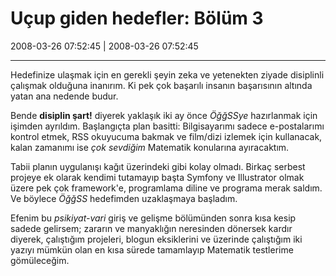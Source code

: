 # Uçup giden hedefler: Bölüm 3

2008-03-26 07:52:45 | 2008-03-26 07:52:45

---

Hedefinize ulaşmak için en gerekli şeyin zeka ve yetenekten ziyade disiplinli çalışmak olduğuna inanırım. Ki pek çok başarılı insanın başarısının altında yatan ana nedende budur.

Bende **disiplin şart!** diyerek yaklaşık iki ay önce *ÖğğSSye* hazırlanmak için işimden ayrıldım. Başlangıçta plan basitti: Bilgisayarımı sadece e-postalarımı kontrol etmek, RSS okuyucuma bakmak ve film/dizi izlemek için kullanacak, kalan zamanımı ise *çok sevdiğim* Matematik konularına ayıracaktım.

Tabii planın uygulanışı kağıt üzerindeki gibi kolay olmadı. Birkaç serbest projeye ek olarak kendimi tutamayıp başta Symfony ve Illustrator olmak üzere pek çok framework'e, programlama diline ve programa merak saldım. Ve böylece *ÖğğSS* hedefimden uzaklaşmaya başladım.

Efenim bu *psikiyat-vari* giriş ve gelişme bölümünden sonra kısa kesip sadede gelirsem; zararın ve manyaklığın neresinden dönersek kardır diyerek, çalıştığım projeleri, blogun eksiklerini ve üzerinde çalıştığım iki yazıyı mümkün olan en kısa sürede tamamlayıp Matematik testlerime gömüleceğim.

<!-- meta: archive(1) active(1) -->
